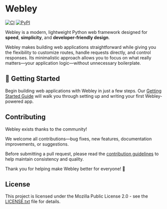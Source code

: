 # Webley

[![CI](https://github.com/DevByEagle/Webley/actions/workflows/ci.yml/badge.svg)](https://github.com/DevByEagle/Webley/actions/workflows/ci.yml)
[![PyPI](https://img.shields.io/pypi/v/webley?color=blue)](https://pypi.org/project/webley/)

Webley is a modern, lightweight Python web framework designed for **speed**, **simplicity**, and **developer-friendly design**.  

Webley makes building web applications straightforward while giving you the flexibility to customize routes, handle requests directly, and control responses. Its minimalistic approach allows you to focus on what really matters—your application logic—without unnecessary boilerplate.

## 🚀 Getting Started

Begin building web applications with Webley in just a few steps. Our [Getting Started Guide](https://devbyeagle.github.io/Webley/) will walk you through setting up and writing your first Webley-powered app.

## Contributing

Webley exists thanks to the community!

<!-- Webley grows stronger thanks to the efforts of our contributors!

[![Contributors](https://contributors-img.web.app/image?repo=DevByEagle/Webley)](https://github.com/DevByEagle/Webley/graphs/contributors) -->

We welcome all contributions—bug fixes, new features, documentation improvements, or suggestions.

Before submitting a pull request, please read the [contribution guidelines]() to help maintain consistency and quality.

Thank you for helping make Webley better for everyone! 🚀

## License

This project is licensed under the Mozilla Public License 2.0 - see the [LICENSE.txt](LICENSE.txt) file for details.